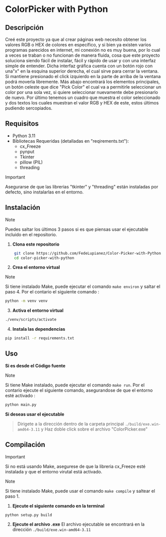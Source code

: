 #   ColorPicker with Python 

##  Descripción 
Creé este proyecto ya que al crear páginas web necesito obtener los valores RGB o HEX de colores en específico, y si bien ya existen varios programas parecidos en internet, mi conexión no es muy buena, por lo cual a veces se traban o no funcionan de manera fluida, cosa que este proyecto soluciona siendo fácil de instalar, fácil y rápido de usar y con una interfaz simple de entender.
Dicha interfaz gráfica cuenta con un botón rojo con una"x" en la esquina superior derecha, el cual sirve para cerrar la ventana. Si mantiene presionado el click izquierdo en la parte de arriba de la ventana podrá moverla libremente. Más abajo encontrará los elementos principales, un botón celeste que dice "Pick Color" el cual va a permitirle seleccionar un color por una sola vez, si quiere seleccionar nuevamente debe presionarlo de nuevo. Por último tenemos un cuadro que muestra el color seleccionado y dos textos los cuales muestran el valor RGB y HEX de este, estos últimos pudiendo sercopiados.


## Requisitos 
- Python 3.11
- Bibliotecas Requeridas (detalladas en "reqirements.txt"):
    - cx_Freeze
    - pynput 
    - Tkinter
    - pillow (PIL)
    - threading

>[!IMPORTANT]
>Asegurarse de que las librerias "tkinter" y "threading" están instaladas por defecto, sino instalarlas en el entorno.


## Instalación 
>[!NOTE]
>Puedes saltar los últimos 3 pasos si es que piensas usar el ejecutable incluido en el repositorio.
1. **Clona este repositorio**
```bash
    git clone https://github.com/FedeLupianez/Color-Picker-with-Python.git
    cd color-picker-with-python
```

2. **Crea el entorno virtual**
>[!NOTE]
>Si tiene instalado Make, puede ejecutar el comando `make environ` y saltar el paso 4.
> Por el contario el siguiente comando :
```bash
python -m venv venv
```

3. **Activa el entorno virtual**
```bash
./venv/scripts/activate
```

4. **Instala las dependencias**
```bash
pip install -r requirements.txt
```


## Uso 
**Si es desde el Código fuente**
>[!NOTE]
>Si tiene Make instalado, puede ejecutar el comando `make run`.
> Por el contario ejecute el siguiente comando, asegurandose de que el entorno esté activado :
```bash
python main.py
```

**Si deseas usar el ejecutable**
>Dirigete a la dirección dentro de la carpeta principal `./build/exe.win-amd64-3.11` y 
>Haz doble click sobre el archivo "ColorPicker.exe"


## Compilación 
>[!IMPORTANT]
>Si no está usando Make, asegurese de que la libreria cx_Freeze esté instalada y que el entorno virutal está activado.

>[!NOTE]
>Si tiene instalado Make, puede usar el comando `make compile` y saltear el paso 1.
1. **Ejecute el siguiente comando en la terminal**
```bash
python setup.py build
```

2. **Ejecute el archivo .exe**
El archivo ejecutable se encontrará en la dirección `./build/exe.win-amd64-3.11`
